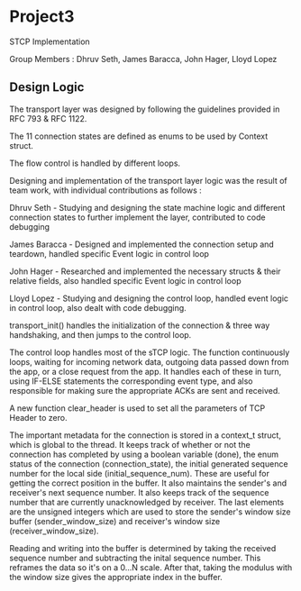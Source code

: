 # Project3
STCP Implementation 

Group Members : Dhruv Seth, James Baracca, John Hager, Lloyd Lopez

Design Logic 
---------------------------------------------------------
 
The transport layer was designed by following the guidelines provided in RFC 793 & RFC 1122.
     
The 11 connection states are defined as enums to be used by Context struct.
 
The flow control is handled by different loops. 

Designing and implementation of the transport layer logic was the result of team work,
with individual contributions as follows : 

Dhruv Seth - Studying and designing the state machine logic and different 
             connection states to further implement the layer, contributed to code debugging 

James Baracca - Designed and implemented the connection setup and teardown, 
                handled specific Event logic in control loop

John Hager - Researched and implemented the necessary structs & their relative fields, 
             also handled specific Event logic in control loop

Lloyd Lopez - Studying and designing the control loop, handled event logic in control loop,
              also dealt with code debugging. 
 
transport_init() handles the initialization of the connection & three way handshaking, 
and then jumps to the control loop.
 
The control loop handles most of the sTCP logic. The function
continuously loops, waiting for incoming network data, outgoing data passed 
down from the app, or a close request from the app. It handles each of these
in turn, using IF-ELSE statements the corresponding event type, and also responsible
for making sure the appropriate ACKs are sent and received.
 

A new function clear_header is used to set all the parameters of TCP Header to zero.

The important metadata for the connection is stored in a context_t struct, which
is global to the thread. It keeps track of whether or not the connection has 
completed by using a boolean variable (done), the enum status of the connection 
(connection_state), the initial generated sequence number for the local side 
(initial_sequence_num). These are useful for getting the correct position in the buffer.
It also maintains the sender's and receiver's next sequence number.
It also keeps track of the sequence number that are currently unacknowledged by receiver. 
The last elements are the unsigned integers which are used to store the sender's window size buffer
(sender_window_size) and receiver's window size (receiver_window_size).

Reading and writing into the buffer is determined by taking the received 
sequence number and subtracting the inital sequence number. This reframes
the data so it's on a 0...N scale. After that, taking the modulus with the 
window size gives the appropriate index in the buffer.
